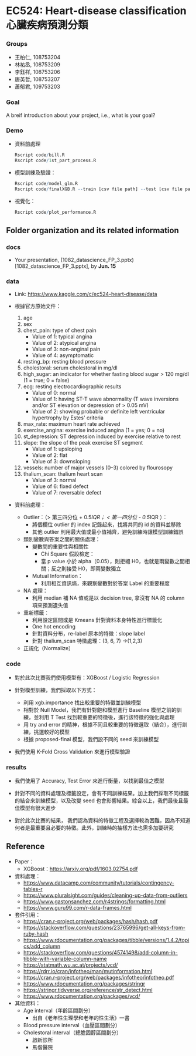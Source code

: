 # EC524: Heart-disease classification 心臟疾病預測分類

### Groups
* 王柏仁, 108753204
* 林祐丞, 108753209
* 李鈺祥, 108753206
* 唐英哲, 108753207
* 蕭郁君, 109753203

### Goal
A breif introduction about your project, i.e., what is your goal?

### Demo 

* 資料前處理

    ```R
    Rscript code/bill.R
    Rscript code/1st_part_process.R
    ```
* 模型訓練及驗證：

    ```R
    Rscript code/model_glm.R
    Rscript code/finalXGB.R --train [csv file path] --test [csv file path] --predict [output result csv path]
    ```
* 視覺化：

    ```R
    Rscript code/plot_performance.R
    ```

## Folder organization and its related information

### docs
* Your presentation, (1082_datascience_FP_3.pptx)[1082_datascience_FP_3.pptx], by **Jun. 15**

### data

* Link: https://www.kaggle.com/c/ec524-heart-disease/data

* 根據官方原始文件：
    1. age
    2. sex
    3. chest_pain: type of chest pain
        - Value of 1: typical angina
        - Value of 2: atypical angina
        - Value of 3: non-anginal pain
        - Value of 4: asymptomatic
    4. resting_bp: resting blood pressure
    5. cholestoral: serum cholestoral in mg/dl
    6. high_sugar: an indicator for whether fasting blood sugar > 120 mg/dl (1 = true; 0 = false)
    7. ecg: resting electrocardiographic results
        - Value of 0: normal
        - Value of 1: having ST-T wave abnormality (T wave inversions and/or ST elevation or depression of > 0.05 mV)
        - Value of 2: showing probable or definite left ventricular hypertrophy by Estes' criteria
    8. max_rate: maximum heart rate achieved
    9. exercise_angina: exercise induced angina (1 = yes; 0 = no)
    10. st_depression: ST depression induced by exercise relative to rest
    11. slope: the slope of the peak exercise ST segment
        - Value of 1: upsloping
        - Value of 2: flat
        - Value of 3: downsloping
    12. vessels: number of major vessels (0–3) colored by flourosopy
    13. thalium_scan: thalium heart scan
        - Value of 3: normal
        - Value of 6: fixed defect
        - Value of 7: reversable defect

* 資料前處理：
    - Outlier：（> 第三四分位 + 0.5*IQR； < 第一四分位 - 0.5*IQR ）：
        - 將個欄位 outlier 的 index 記錄起來，找將共同的 id 的資料並移除
        - 其他 outlier 則用最大值或最小值補齊，避免訓練時讓模型訓練錯誤
    - 類別變數與答案之間的關係處理：
        - 變數間的重要性與相關性
            - Chi Square 假設檢定：
            - 當 p value 小於 alpha（0.05），則拒絕 H0，也就是兩變數之間相關；反之則接受 H0，即兩變數獨立
        - Mutual Information：
            - 利用相互資訊熵，來觀察變數對於答案 Label 的重要程度
    - NA 處理：
        - 利用 median 補 NA 值或是以 decision tree,  拿沒有 NA 的 column 項來預測遺失值
    - 重新標籤：
        - 利用設定區間或是 Kmeans 針對資料本身特性進行標籤化
        - One hot encoding
        - 針對資料分布，re-label 原本的特徵：slope label
        - 針對 thalium_scan 特徵處理：(3, 6, 7) ->(1,2,3)
    - 正規化（Normalize）

### code

* 對於此次比賽我們使用模型有：XGBoost / Logistic Regression

* 針對模型訓練，我們採取以下方式：
    - 利用 xgb.importance 找出較重要的特徵並訓練模型
    - 相對於 Null Model，我們有針對飽和模型進行 Baseline 模型之前的訓練，並利用 T Test 找到較重要的特徵後，進行該特徵的強化與處理
    - 用 try and error 的精神，根據不同且較重要的特徵選取（結合），進行訓練，挑選較好的模型
    - 根據 proposed-final 模型，我們設不同的 seed 來訓練模型

* 我們使用 K-Fold Cross Validation 來進行模型驗證

### results

* 我們使用了 Accuracy, Test Error 來進行衡量，以找到最佳之模型

* 針對不同的資料處理及標籤設定，會有不同訓練結果。加上我們採取不同標籤的結合來訓練模型，以及改變 seed 也會影響結果。綜合以上，我們最後且最佳模型有很大進步

* 對於此次比賽的結果， 我們認為資料的特徵工程及選擇較為困難，因為不知道何者是最重要且必要的特徵。此外，訓練時的抽樣方法也需多加要研究

## Reference
* Paper：
    - XGBoost：https://arxiv.org/pdf/1603.02754.pdf
* 資料處理：
    - https://www.datacamp.com/community/tutorials/contingency-tables-r
    - https://www.pluralsight.com/guides/cleaning-up-data-from-outliers
    - https://www.gastonsanchez.com/r4strings/formatting.html
    - https://www.guru99.com/r-data-frames.html
* 套件引用：
    - https://cran.r-project.org/web/packages/hash/hash.pdf
    - https://stackoverflow.com/questions/23765996/get-all-keys-from-ruby-hash
    - https://www.rdocumentation.org/packages/tibble/versions/1.4.2/topics/add_column
    - https://stackoverflow.com/questions/45741498/add-column-in-tibble-with-variable-column-name
    - https://statmath.wu.ac.at/projects/vcd/
    - https://rdrr.io/cran/infotheo/man/mutinformation.html
    - https://cran.r-project.org/web/packages/infotheo/infotheo.pdf
    - https://www.rdocumentation.org/packages/stringr
    - https://stringr.tidyverse.org/reference/str_detect.html
    - https://www.rdocumentation.org/packages/vcd/
* 其他資料：
    - Age interval（年齡區間劃分）
        - 出自《老年性生理學和老年的性生活》一書
    - Blood pressure interval（血壓區間劃分）
    - Cholestoral interval（總膽固醇區間劃分）
        - 啟新診所
        - 馬偕醫院




